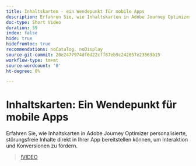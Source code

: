 ```yaml
---
title: Inhaltskarten - ein Wendepunkt für mobile Apps
description: Erfahren Sie, wie Inhaltskarten in Adobe Journey Optimizer personalisierte, störungsfreie Inhalte direkt in Ihrer App bereitstellen können, um Interaktion und Konversionen zu fördern.
doc-type: Short Video
duration: 59
index: false
hide: true
hidefromtoc: true
recommendations: noCatalog, noDisplay
source-git-commit: 28e2477974df6d22cff87eb9c242657e23569b15
workflow-type: tm+mt
source-wordcount: '0'
ht-degree: 0%

---
```



# Inhaltskarten: Ein Wendepunkt für mobile Apps

Erfahren Sie, wie Inhaltskarten in Adobe Journey Optimizer personalisierte, störungsfreie Inhalte direkt in Ihrer App bereitstellen können, um Interaktion und Konversionen zu fördern.

<!-- 62_S603_3442534_58_content-cards-a-gamechanger-for-mobile-apps -->
>[!VIDEO](https://video.tv.adobe.com/v/3460095/?learn=on&enablevpops=true&captions=ger)
